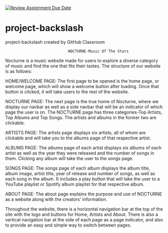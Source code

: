 [![Review Assignment Due Date](https://classroom.github.com/assets/deadline-readme-button-24ddc0f5d75046c5622901739e7c5dd533143b0c8e959d652212380cedb1ea36.svg)](https://classroom.github.com/a/uO3FBJhb)
# project-backslash
project-backslash created by GitHub Classroom

                                NOCTURNE-Music Of The Stars

Nocturne is a music website made for users to explore a diverse category of music and find the one that fits their tastes. The structure of our website is as follows:

HOME/WELCOME PAGE:
    The first page to be opened is the home page, or welcome page, which will show a welcome button after loading. Once that button is clicked, it will take users to the rest of the website.

NOCTURNE PAGE:
    The next page is the true home of Nocturne, where we display our navbar as well as a side navbar that will be an indicator of which page the user is on. The NOCTURNE page has three categories-Top Artists, Top Albums and Top Songs. The artists and albums in the former two are clickable.

ARTISTS PAGE:
    The artists page displays six artists, all of whom are clickable and will take you to the albums page of that respective artist.

ALBUMS PAGE:
    The albums page of each artist displays six albums of each artist as well as the year they were released and the number of songs in them. Clicking any album will take the user to the songs page.

SONGS PAGE:
    The songs page of each album displays the album title, album image, artist title, year of release and number of songs, as well as each song in the album. It includes a play button that will take the user to a YouTube playlist or Spotify album playlist for that respective album.

ABOUT PAGE:
    The about page explains the purpose and use of NOCTURNE as a website along with the creators' information.

Throughout the website, there is a horizontal navigation bar at the top of the site with the logo and buttons for Home, Artists and About. There is also a vertical navigation bar at the side of each page as a page indicator, and also to provide an easy and simple way to switch between pages.

